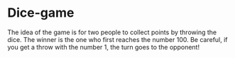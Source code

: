 # Dice-game
The idea of ​​the game is for two people to collect points 
by throwing the dice. The winner is the one who first reaches the number 100.
Be careful, if you get a throw with the number 1, the turn goes to the opponent!
